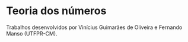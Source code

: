 # Teoria dos números
<p>Trabalhos desenvolvidos por Vinícius Guimarães de Oliveira e Fernando Manso (UTFPR-CM).</p>
